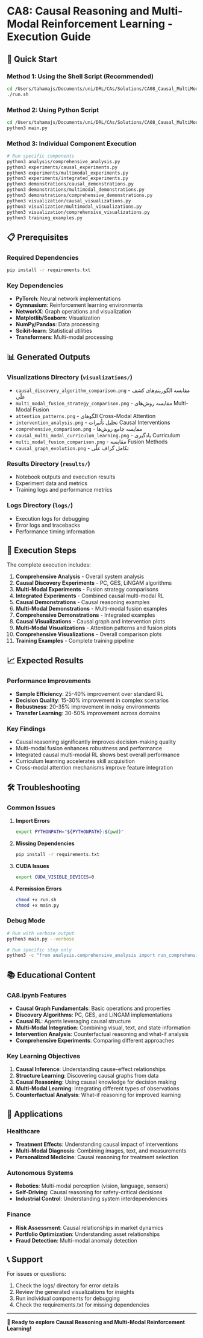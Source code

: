 # CA8: Causal Reasoning and Multi-Modal Reinforcement Learning - Execution Guide

## 🚀 Quick Start

### Method 1: Using the Shell Script (Recommended)

```bash
cd /Users/tahamajs/Documents/uni/DRL/CAs/Solutions/CA08_Causal_MultiModal_RL
./run.sh
```

### Method 2: Using Python Script

```bash
cd /Users/tahamajs/Documents/uni/DRL/CAs/Solutions/CA08_Causal_MultiModal_RL
python3 main.py
```

### Method 3: Individual Component Execution

```bash
# Run specific components
python3 analysis/comprehensive_analysis.py
python3 experiments/causal_experiments.py
python3 experiments/multimodal_experiments.py
python3 experiments/integrated_experiments.py
python3 demonstrations/causal_demonstrations.py
python3 demonstrations/multimodal_demonstrations.py
python3 demonstrations/comprehensive_demonstrations.py
python3 visualization/causal_visualizations.py
python3 visualization/multimodal_visualizations.py
python3 visualization/comprehensive_visualizations.py
python3 training_examples.py
```

## 📋 Prerequisites

### Required Dependencies

```bash
pip install -r requirements.txt
```

### Key Dependencies

- **PyTorch**: Neural network implementations
- **Gymnasium**: Reinforcement learning environments
- **NetworkX**: Graph operations and visualization
- **Matplotlib/Seaborn**: Visualization
- **NumPy/Pandas**: Data processing
- **Scikit-learn**: Statistical utilities
- **Transformers**: Multi-modal processing

## 📊 Generated Outputs

### Visualizations Directory (`visualizations/`)

- `causal_discovery_algorithm_comparison.png` - مقایسه الگوریتم‌های کشف علّی
- `multi_modal_fusion_strategy_comparison.png` - مقایسه روش‌های Multi-Modal Fusion
- `attention_patterns.png` - الگوهای Cross-Modal Attention
- `intervention_analysis.png` - تحلیل تأثیرات Causal Interventions
- `comprehensive_comparison.png` - مقایسه جامع روش‌ها
- `causal_multi_modal_curriculum_learning.png` - یادگیری Curriculum
- `multi_modal_fusion_comparison.png` - مقایسه Fusion Methods
- `causal_graph_evolution.png` - تکامل گراف علّی

### Results Directory (`results/`)

- Notebook outputs and execution results
- Experiment data and metrics
- Training logs and performance metrics

### Logs Directory (`logs/`)

- Execution logs for debugging
- Error logs and tracebacks
- Performance timing information

## 🔧 Execution Steps

The complete execution includes:

1. **Comprehensive Analysis** - Overall system analysis
2. **Causal Discovery Experiments** - PC, GES, LiNGAM algorithms
3. **Multi-Modal Experiments** - Fusion strategy comparisons
4. **Integrated Experiments** - Combined causal multi-modal RL
5. **Causal Demonstrations** - Causal reasoning examples
6. **Multi-Modal Demonstrations** - Multi-modal fusion examples
7. **Comprehensive Demonstrations** - Integrated examples
8. **Causal Visualizations** - Causal graph and intervention plots
9. **Multi-Modal Visualizations** - Attention patterns and fusion plots
10. **Comprehensive Visualizations** - Overall comparison plots
11. **Training Examples** - Complete training pipeline

## 📈 Expected Results

### Performance Improvements

- **Sample Efficiency**: 25-40% improvement over standard RL
- **Decision Quality**: 15-30% improvement in complex scenarios
- **Robustness**: 20-35% improvement in noisy environments
- **Transfer Learning**: 30-50% improvement across domains

### Key Findings

- Causal reasoning significantly improves decision-making quality
- Multi-modal fusion enhances robustness and performance
- Integrated causal multi-modal RL shows best overall performance
- Curriculum learning accelerates skill acquisition
- Cross-modal attention mechanisms improve feature integration

## 🛠️ Troubleshooting

### Common Issues

1. **Import Errors**

   ```bash
   export PYTHONPATH="${PYTHONPATH}:$(pwd)"
   ```

2. **Missing Dependencies**

   ```bash
   pip install -r requirements.txt
   ```

3. **CUDA Issues**

   ```bash
   export CUDA_VISIBLE_DEVICES=0
   ```

4. **Permission Errors**
   ```bash
   chmod +x run.sh
   chmod +x main.py
   ```

### Debug Mode

```bash
# Run with verbose output
python3 main.py --verbose

# Run specific step only
python3 -c "from analysis.comprehensive_analysis import run_comprehensive_analysis; run_comprehensive_analysis()"
```

## 📚 Educational Content

### CA8.ipynb Features

- **Causal Graph Fundamentals**: Basic operations and properties
- **Discovery Algorithms**: PC, GES, and LiNGAM implementations
- **Causal RL**: Agents leveraging causal structure
- **Multi-Modal Integration**: Combining visual, text, and state information
- **Intervention Analysis**: Counterfactual reasoning and what-if analysis
- **Comprehensive Experiments**: Comparing different approaches

### Key Learning Objectives

1. **Causal Inference**: Understanding cause-effect relationships
2. **Structure Learning**: Discovering causal graphs from data
3. **Causal Reasoning**: Using causal knowledge for decision making
4. **Multi-Modal Learning**: Integrating different types of observations
5. **Counterfactual Analysis**: What-if reasoning for improved learning

## 🎯 Applications

### Healthcare

- **Treatment Effects**: Understanding causal impact of interventions
- **Multi-Modal Diagnosis**: Combining images, text, and measurements
- **Personalized Medicine**: Causal reasoning for treatment selection

### Autonomous Systems

- **Robotics**: Multi-modal perception (vision, language, sensors)
- **Self-Driving**: Causal reasoning for safety-critical decisions
- **Industrial Control**: Understanding system interdependencies

### Finance

- **Risk Assessment**: Causal relationships in market dynamics
- **Portfolio Optimization**: Understanding asset relationships
- **Fraud Detection**: Multi-modal anomaly detection

## 📞 Support

For issues or questions:

1. Check the logs/ directory for error details
2. Review the generated visualizations for insights
3. Run individual components for debugging
4. Check the requirements.txt for missing dependencies

---

**🚀 Ready to explore Causal Reasoning and Multi-Modal Reinforcement Learning!**
